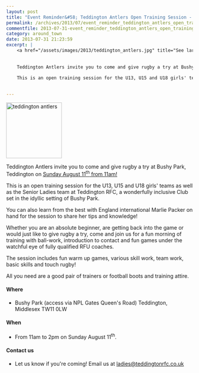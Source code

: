 ```yaml
---
layout: post
title: "Event Reminder&#58; Teddington Antlers Open Training Session - 11 August 2013"
permalink: /archives/2013/07/event_reminder_teddington_antlers_open_training_se.html
commentfile: 2013-07-31-event_reminder_teddington_antlers_open_training_se
category: around_town
date: 2013-07-31 21:23:59
excerpt: |
    <a href="/assets/images/2013/teddington_antlers.jpg" title="See larger version of - teddington antlers"><img src="/assets/images/2013/teddington_antlers_thumb.jpg" width="150" height="150" alt="teddington antlers" class="photo right" /></a>
    
    
    Teddington Antlers invite you to come and give rugby a try at Bushy Park, Teddington on <a href="https://stmargarets.london/event/event/200705144042">Sunday August 11<sup>th</sup> from 11am!</a>
    
    This is an open training session for the U13, U15 and U18 girls' teams as well as the Senior Ladies team at Teddington RFC, a wonderfully inclusive Club set in the idyllic setting of Bushy Park.
    

---
```


<a href="/assets/images/2013/teddington_antlers.jpg" title="See larger version of - teddington antlers"><img src="/assets/images/2013/teddington_antlers_thumb.jpg" width="150" height="150" alt="teddington antlers" class="photo right" /></a>

Teddington Antlers invite you to come and give rugby a try at Bushy Park, Teddington on [Sunday August 11<sup>th</sup> from 11am!](/event/event/200705144042)

This is an open training session for the U13, U15 and U18 girls' teams as well as the Senior Ladies team at Teddington RFC, a wonderfully inclusive Club set in the idyllic setting of Bushy Park.

You can also learn from the best with England international Marlie Packer on hand for the session to share her tips and knowledge!

Whether you are an absolute beginner, are getting back into the game or would just like to give rugby a try, come and join us for a fun morning of training with ball-work, introduction to contact and fun games under the watchful eye of fully qualified RFU coaches.

The session includes fun warm up games, various skill work, team work, basic skills and touch rugby!

All you need are a good pair of trainers or football boots and training attire.

#### Where

-   Bushy Park (access via NPL Gates Queen's Road) Teddington, Middlesex TW11 0LW

#### When

-   From 11am to 2pm on Sunday August 11<sup>th</sup>.

#### Contact us

-   Let us know if you're coming! Email us at <ladies@teddingtonrfc.co.uk>
